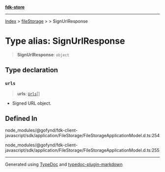 [**fdk-store**](../../../README.md)
***

[Index](../../../API.md) > [fileStorage](../../README.md) > [<internal>](../README.md) > SignUrlResponse

# Type alias: SignUrlResponse

> **SignUrlResponse**: `object`

## Type declaration

### `urls`

> **urls**: [`Urls`](type-alias.Urls.md)[]

- Signed URL object.

## Defined In

node\_modules/@gofynd/fdk-client-javascript/sdk/application/FileStorage/FileStorageApplicationModel.d.ts:254

node\_modules/@gofynd/fdk-client-javascript/sdk/application/FileStorage/FileStorageApplicationModel.d.ts:255

***
Generated using [TypeDoc](https://typedoc.org/) and [typedoc-plugin-markdown](https://www.npmjs.com/package/typedoc-plugin-markdown)
